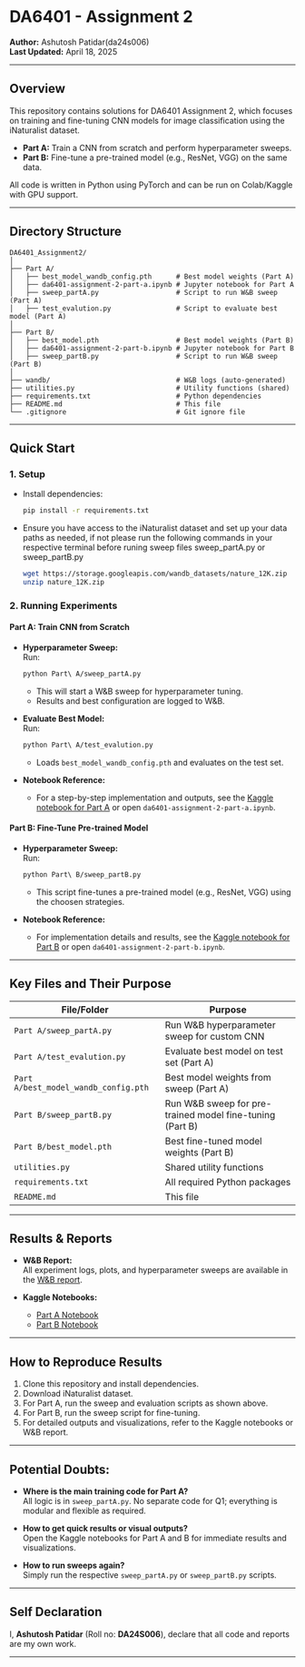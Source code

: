 



# DA6401 - Assignment 2  
**Author:** Ashutosh Patidar(da24s006)  
**Last Updated:** April 18, 2025

---

## Overview

This repository contains solutions for DA6401 Assignment 2, which focuses on training and fine-tuning CNN models for image classification using the iNaturalist dataset.  
- **Part A:** Train a CNN from scratch and perform hyperparameter sweeps.
- **Part B:** Fine-tune a pre-trained model (e.g., ResNet, VGG) on the same data.

All code is written in Python using PyTorch and can be run on Colab/Kaggle with GPU support.

---

## Directory Structure

```plaintext
DA6401_Assignment2/
│
├── Part A/
│   ├── best_model_wandb_config.pth      # Best model weights (Part A)
│   ├── da6401-assignment-2-part-a.ipynb # Jupyter notebook for Part A
│   ├── sweep_partA.py                   # Script to run W&B sweep (Part A)
│   ├── test_evalution.py                # Script to evaluate best model (Part A)
│
├── Part B/
│   ├── best_model.pth                   # Best model weights (Part B)
│   ├── da6401-assignment-2-part-b.ipynb # Jupyter notebook for Part B
│   ├── sweep_partB.py                   # Script to run W&B sweep (Part B)
│
├── wandb/                               # W&B logs (auto-generated)
├── utilities.py                         # Utility functions (shared)
├── requirements.txt                     # Python dependencies
├── README.md                            # This file
└── .gitignore                           # Git ignore file
```

---

## Quick Start

### 1. **Setup**

- Install dependencies:
  ```bash
  pip install -r requirements.txt
  ```
- Ensure you have access to the iNaturalist dataset and set up your data paths as needed, if not please run the following commands in your respective terminal before runing sweep files sweep_partA.py or sweep_partB.py
  ```bash
  wget https://storage.googleapis.com/wandb_datasets/nature_12K.zip
  unzip nature_12K.zip
  ```

### 2. **Running Experiments**

#### **Part A: Train CNN from Scratch**
- **Hyperparameter Sweep:**  
  Run:
  ```bash
  python Part\ A/sweep_partA.py
  ```
  - This will start a W&B sweep for hyperparameter tuning.
  - Results and best configuration are logged to W&B.

- **Evaluate Best Model:**  
  Run:
  ```bash
  python Part\ A/test_evalution.py
  ```
  - Loads `best_model_wandb_config.pth` and evaluates on the test set.

- **Notebook Reference:**  
  - For a step-by-step implementation and outputs, see the [Kaggle notebook for Part A](https://www.kaggle.com/code/asu2304/da6401-assignment-2-part-a?scriptVersionId=234542588) or open `da6401-assignment-2-part-a.ipynb`.

#### **Part B: Fine-Tune Pre-trained Model**
- **Hyperparameter Sweep:**  
  Run:
  ```bash
  python Part\ B/sweep_partB.py
  ```
  - This script fine-tunes a pre-trained model (e.g., ResNet, VGG) using the choosen strategies.

- **Notebook Reference:**  
  - For implementation details and results, see the [Kaggle notebook for Part B](https://www.kaggle.com/code/asu2304/da6401-assignment-2-part-b#8.-Evaluate-Best-Model-on-Test-Set) or open `da6401-assignment-2-part-b.ipynb`.

---

## Key Files and Their Purpose

| File/Folder                       | Purpose                                                      |
|-----------------------------------|--------------------------------------------------------------|
| `Part A/sweep_partA.py`           | Run W&B hyperparameter sweep for custom CNN                  |
| `Part A/test_evalution.py`        | Evaluate best model on test set (Part A)                     |
| `Part A/best_model_wandb_config.pth` | Best model weights from sweep (Part A)                   |
| `Part B/sweep_partB.py`           | Run W&B sweep for pre-trained model fine-tuning (Part B)     |
| `Part B/best_model.pth`           | Best fine-tuned model weights (Part B)                       |
| `utilities.py`                    | Shared utility functions                                     |
| `requirements.txt`                | All required Python packages                                 |
| `README.md`                       | This file                                                    |

---

## Results & Reports

- **W&B Report:**  
  All experiment logs, plots, and hyperparameter sweeps are available in the [W&B report](https://api.wandb.ai/links/da24s006-indian-institue-of-technology-madras-/ik3lomie).

- **Kaggle Notebooks:**  
  - [Part A Notebook](https://www.kaggle.com/code/asu2304/da6401-assignment-2-part-a?scriptVersionId=234542588)
  - [Part B Notebook](https://www.kaggle.com/code/asu2304/da6401-assignment-2-part-b#8.-Evaluate-Best-Model-on-Test-Set)

---

## How to Reproduce Results

1. Clone this repository and install dependencies.
2. Download iNaturalist dataset.
3. For Part A, run the sweep and evaluation scripts as shown above.
4. For Part B, run the sweep script for fine-tuning.
5. For detailed outputs and visualizations, refer to the Kaggle notebooks or W&B report.

---

## Potential Doubts: 

- **Where is the main training code for Part A?**  
  All logic is in `sweep_partA.py`. No separate code for Q1; everything is modular and flexible as required.

- **How to get quick results or visual outputs?**  
  Open the Kaggle notebooks for Part A and B for immediate results and visualizations.

- **How to run sweeps again?**  
  Simply run the respective `sweep_partA.py` or `sweep_partB.py` scripts.

---

## Self Declaration

I, **Ashutosh Patidar** (Roll no: **DA24S006**), declare that all code and reports are my own work.

---


